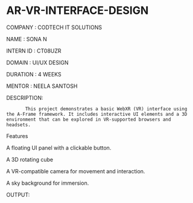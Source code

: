 # AR-VR-INTERFACE-DESIGN

COMPANY : CODTECH IT SOLUTIONS

NAME : SONA N

INTERN ID : CT08UZR

DOMAIN : UI/UX DESIGN

DURATION : 4 WEEKS

MENTOR : NEELA SANTOSH

DESCRIPTION:

           This project demonstrates a basic WebXR (VR) interface using the A-Frame framework. It includes interactive UI elements and a 3D environment that can be explored in VR-supported browsers and headsets.

Features


A floating UI panel with a clickable button.

A 3D rotating cube 

A VR-compatible camera for movement and interaction.

A sky background for immersion.

OUTPUT:

